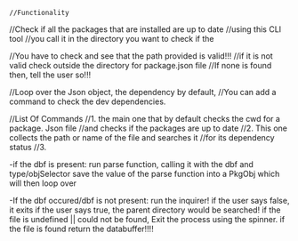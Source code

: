     //Functionality
//Check if all the packages that are installed are up to date 
//using this CLI tool
//you call it in the directory you want to check if the

//You have to check and see that the path provided is valid!!!
//if it is not valid check outside the directory for  package.json file
//If none is found then, tell the user so!!!

//Loop over the Json object, the dependency by default, 
//You can add a command to check the dev dependencies.

//List Of Commands
//1. the main one that by default checks the cwd for a package. Json file 
//and checks if the packages are up to date
//2. This one collects the path or name of the file and searches it 
//for its dependency status
//3.





-if the dbf is present: 
run parse function,
calling it with the dbf and type/objSelector
save the value of the parse function into a PkgObj which will then loop over

-If the dbf occured/dbf is not present:
run the inquirer!
if the user says false, it exits
if the user says true, the parent directory would be searched!
if the file is undefined || could not be found, Exit the process using the spinner.
if the file is found return the databuffer!!!!

